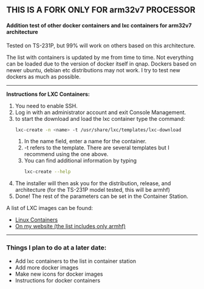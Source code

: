 ## **THIS IS A FORK ONLY FOR arm32v7 PROCESSOR**
#### Addition test of other docker containers and lxc containers for arm32v7 architecture
Tested on TS-231P, but 99% will work on others based on this architecture.

The list with containers is updated by me from time to time. Not everything can be loaded due to the version of docker itself in qnap. Dockers based on newer ubuntu, debian etc distributions may not work. I try to test new dockers as much as possible.

---
**Instructions for LXC Containers:**
1. You need to enable SSH.
2. Log in with an administrator account and exit Console Management.
3. to start the download and load the lxc container type the command:
	```sh
    lxc-create -n <name> -t /usr/share/lxc/templates/lxc-download
    ```
    1. In the name field, enter a name for the container.
    2. -t refers to the template. There are several templates but I recommend using the one above.
    3. You can find additional information by typing
    	```sh
    	lxc-create --help
    	```
4. The installer will then ask you for the distribution, release, and architecture (for the TS-231P model tested, this will be armhf)
5. Done! The rest of the parameters can be set in the Container Station.

A list of LXC images can be found:
- [Linux Containers](http://uk.images.linuxcontainers.org/)
- [On my website (the list includes only armhf)](https://tomek120697.pl/qnap/lxc.html)

---

### Things I plan to do at a later date:
- Add lxc containers to the list in container station
- Add more docker images
- Make new icons for docker images
- Instructions for docker containers